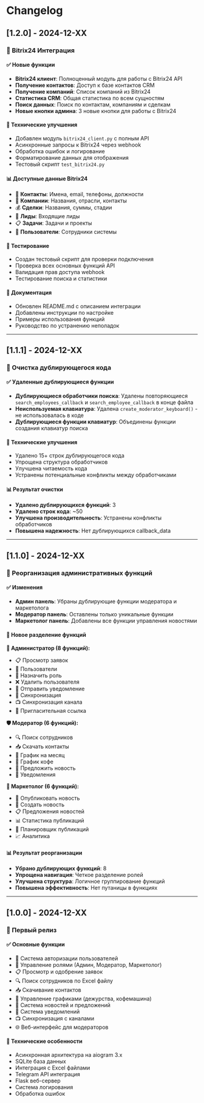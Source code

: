 # Changelog

## [1.2.0] - 2024-12-XX

### 🏢 Bitrix24 Интеграция

#### ✅ Новые функции
- **Bitrix24 клиент**: Полноценный модуль для работы с Bitrix24 API
- **Получение контактов**: Доступ к базе контактов CRM
- **Получение компаний**: Список компаний из Bitrix24
- **Статистика CRM**: Общая статистика по всем сущностям
- **Поиск данных**: Поиск по контактам, компаниям и сделкам
- **Новые кнопки админа**: 3 новые кнопки для работы с Bitrix24

#### 🔧 Технические улучшения
- Добавлен модуль `bitrix24_client.py` с полным API
- Асинхронные запросы к Bitrix24 через webhook
- Обработка ошибок и логирование
- Форматирование данных для отображения
- Тестовый скрипт `test_bitrix24.py`

#### 📊 Доступные данные Bitrix24
- 👥 **Контакты**: Имена, email, телефоны, должности
- 🏢 **Компании**: Названия, отрасли, контакты
- 💰 **Сделки**: Названия, суммы, стадии
- 🎯 **Лиды**: Входящие лиды
- 📋 **Задачи**: Задачи и проекты
- 👤 **Пользователи**: Сотрудники системы

#### 🧪 Тестирование
- Создан тестовый скрипт для проверки подключения
- Проверка всех основных функций API
- Валидация прав доступа webhook
- Тестирование поиска и статистики

#### 📝 Документация
- Обновлен README.md с описанием интеграции
- Добавлены инструкции по настройке
- Примеры использования функций
- Руководство по устранению неполадок

---

## [1.1.1] - 2024-12-XX

### 🧹 Очистка дублирующегося кода

#### ✅ Удаленные дублирующиеся функции
- **Дублирующиеся обработчики поиска**: Удалены повторяющиеся `search_employees_callback` и `search_employee_callback` в конце файла
- **Неиспользуемая клавиатура**: Удалена `create_moderator_keyboard()` - не использовалась в коде
- **Дублирующиеся функции клавиатур**: Объединены функции создания клавиатур поиска

#### 🔧 Технические улучшения
- Удалено 15+ строк дублирующегося кода
- Упрощена структура обработчиков
- Улучшена читаемость кода
- Устранены потенциальные конфликты между обработчиками

#### 📊 Результат очистки
- **Удалено дублирующихся функций**: 3
- **Удалено строк кода**: ~50
- **Улучшена производительность**: Устранены конфликты обработчиков
- **Повышена надежность**: Нет дублирующихся callback_data

---

## [1.1.0] - 2024-12-XX

### 🔄 Реорганизация административных функций

#### ✅ Изменения
- **Админ панель**: Убраны дублирующие функции модератора и маркетолога
- **Модератор панель**: Оставлены только уникальные функции
- **Маркетолог панель**: Добавлены все функции управления новостями

#### 🎯 Новое разделение функций

**👑 Администратор (8 функций):**
- 📋 Просмотр заявок
- 👥 Пользователи  
- 👑 Назначить роль
- ❌ Удалить пользователя
- 🔔 Отправить уведомление
- 🔄 Синхронизация
- 📺 Синхронизация канала
- 🔗 Пригласительная ссылка

**🛡️ Модератор (6 функций):**
- 🔍 Поиск сотрудников
- 📥 Скачать контакты
- 📅 График на месяц
- 📅 График кофе
- 📝 Предложить новость
- 🔔 Уведомления

**📢 Маркетолог (6 функций):**
- 📢 Опубликовать новость
- 📝 Создать новость
- 📋 Предложения новостей
- 📊 Статистика публикаций
- 📅 Планировщик публикаций
- 📈 Аналитика

#### 📊 Результат реорганизации
- **Убрано дублирующих функций**: 8
- **Упрощена навигация**: Четкое разделение ролей
- **Улучшена структура**: Логичное группирование функций
- **Повышена эффективность**: Нет путаницы в функциях

---

## [1.0.0] - 2024-12-XX

### 🎉 Первый релиз

#### ✅ Основные функции
- 🔐 Система авторизации пользователей
- 👥 Управление ролями (Админ, Модератор, Маркетолог)
- 📋 Просмотр и одобрение заявок
- 🔍 Поиск сотрудников по Excel файлу
- 📥 Скачивание контактов
- 📅 Управление графиками (дежурства, кофемашина)
- 📢 Система новостей и предложений
- 🔔 Система уведомлений
- 📺 Синхронизация с каналами
- 🌐 Веб-интерфейс для модераторов

#### 🔧 Технические особенности
- Асинхронная архитектура на aiogram 3.x
- SQLite база данных
- Интеграция с Excel файлами
- Telegram API интеграция
- Flask веб-сервер
- Система логирования
- Обработка ошибок 